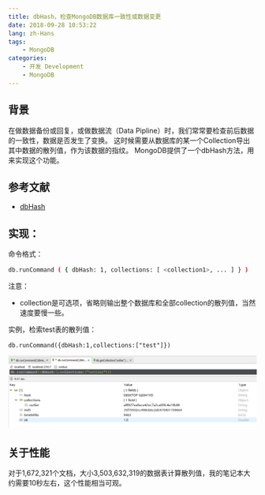 ```yaml
---
title: dbHash，检查MongoDB数据库一致性或数据变更
date: 2018-09-28 10:53:22
lang: zh-Hans
tags:
    - MongoDB
categories: 
    - 开发 Development
    - MongoDB
---
```


## 背景

在做数据备份或回复，或做数据流（Data Pipline）时，我们常常要检查前后数据的一致性，数据是否发生了变换。
这时候需要从数据库的某一个Collection导出其中数据的散列值，作为该数据的指纹。
MongoDB提供了一个dbHash方法，用来实现这个功能。

## 参考文献

- [dbHash](https://docs.mongodb.com/manual/reference/command/dbHash/)

## 实现：

命令格式：
```bash
db.runCommand ( { dbHash: 1, collections: [ <collection1>, ... ] } )
```

注意：
- collection是可选项，省略则输出整个数据库和全部collection的散列值，当然速度要慢一些。

实例，检索test表的散列值：
```text
db.runCommand({dbHash:1,collections:["test"]})
```

![输出结果](/uploads/postimgs/f7ba637c.png)

## 关于性能
对于1,672,321个文档，大小3,503,632,319的数据表计算散列值，我的笔记本大约需要10秒左右，这个性能相当可观。

